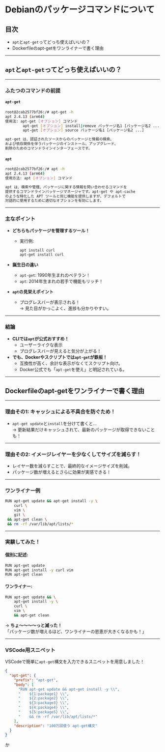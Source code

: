 
# Debianのパッケージコマンドについて

## 目次

- `apt`と`apt-get`ってどっち使えばいいの？
- Dockerfileのapt-getをワンライナーで書く理由

---
 

## `apt`と`apt-get`ってどっち使えばいいの？

---

### ふたつのコマンドの前提

#### `apt-get`

```bash
root@2cab2577bf26:/# apt-get -h
apt 2.4.13 (arm64)
使用法: apt-get [オプション] コマンド
        apt-get [オプション] install|remove パッケージ名1 [パッケージ名2 ...]
        apt-get [オプション] source パッケージ名1 [パッケージ名2 ...]

apt-get は、認証されたソースからのパッケージと情報の検索、
および依存関係を伴うパッケージのインストール、アップグレード、
削除のためのコマンドラインインターフェースです。
```

#### `apt`

```bash
root@2cab2577bf26:/# apt -h
apt 2.4.13 (arm64)
使用方法: apt [オプション] コマンド

apt は、検索や管理、パッケージに関する情報を問い合わせるコマンドを
提供するコマンドラインパッケージマネージャです。apt-get や apt-cache
のような特化した APT ツールと同じ機能を提供しますが、デフォルトで
対話的に使用するために適切なオプションを有効にします。
```

---

### 主なポイント

- **どちらもパッケージを管理するツール！**
    - 実行例:
        
        ```bash
        apt install curl  
        apt-get install curl
        ```
        
- **誕生日の違い**
    - `apt-get`: 1990年生まれのベテラン！
    - `apt`: 2014年生まれの若手で機能もリッチ！
- **`apt`の見栄えポイント**
    - プログレスバーが表示される！  
        → 見た目がかっこよく、進捗も分かりやすい。

---

### 結論

- **CLIでは`apt`が公式おすすめ！**
    - ユーザーライクな表示
    - プログレスバーが見えると気分が上がる！
- **でも、Dockerやスクリプトでは`apt-get`が鉄板！**
    - 互換性が高く、余計な表示がなくてスクリプト向け。
    - Docker公式でも「`apt-get`を使え」と明記されている。

---

## Dockerfileのapt-getをワンライナーで書く理由

---

### 理由その1: **キャッシュによる不具合を防ぐため！**

- `apt-get update`と`install`を分けて書くと…  
    → 更新結果だけキャッシュされて、最新のパッケージが取得できないことも！

---

### 理由その2: **イメージレイヤーを少なくしてサイズを減らす！**

- レイヤー数を減らすことで、最終的なイメージサイズを削減。
- パッケージ数が増えるとさらに効果が実感できる！

---

### ワンライナー例

```bash
RUN apt-get update && apt-get install -y \
    curl \
    vim \
    git \
 && apt-get clean \
 && rm -rf /var/lib/apt/lists/*
```

---

### 実験してみた！

#### 個別に記述:

```bash
RUN apt-get update
RUN apt-get install -y curl vim
RUN apt-get clean
```

#### ワンライナー:

```bash
RUN apt-get update && \
    apt-get install -y \
    curl \
    vim \
    && apt-get clean
```

→ **ちょ～～～～っと減った！**  
「パッケージ数が増えるほど、ワンライナーの恩恵が大きくなるかも！」

---

### VSCode用スニペット

VSCodeで簡単に`apt-get`構文を入力できるスニペットを用意しました！

```json
{
  "apt-get": {
    "prefix": "apt-get",
    "body": [
      "RUN apt-get update && apt-get install -y \\",
      "    ${1:package1} \\",
      "    ${2:package2} \\",
      "    ${3:package3} \\",
      "    ${4:package4} \\",
      "    ${5:package5} \\",
      "    && rm -rf /var/lib/apt/lists/*"
    ],
    "description": "100万回使う apt-get構文"
  }
}
```


か